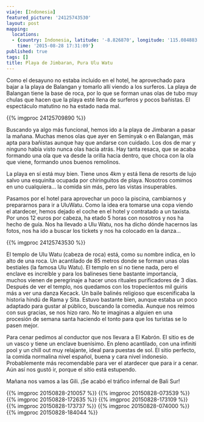 ```yaml
---
viaje: [Indonesia]
featured_picture: '24125743530'
layout: post
mapping:
  locations:
  - {country: Indonesia, latitude: '-8.826870', longitude: '115.084883', place: Uluwatu,
    time: '2015-08-28 17:31:09'}
published: true
tags: []
title: Playa de Jimbaran, Pura Ulu Watu
---
```


Como el desayuno no estaba incluido en el hotel, he aprovechado para bajar a la playa de Balangan y tomarlo allí viendo a los surferos. La playa de Balangan tiene la base de roca, por lo que se forman unas olas de tubo muy chulas que hacen que la playa esté llena de surferos y pocos bañistas. El espectáculo matutino no ha estado nada mal.

{{% imgproc 24125709890 %}}

Buscando ya algo más funcional, hemos ido a la playa de Jimbaran a pasar la mañana. Muchas menos olas que ayer en Seminyak o en Balangan, más apta para bañistas aunque hay que andarse con cuidado. Los dos de mar y ninguno había visto nunca olas hacia atrás. Hay tanta resaca, que se acaba formando una ola que va desde la orilla hacia dentro, que choca con la ola que viene, formando unos buenos remolinos.

La playa en sí está muy bien. Tiene unos 4km y está llena de resorts de lujo salvo una esquinita ocupada por chiringuitos de playa. Nosotros comimos en uno cualquiera... la comida sin más, pero las vistas insuperables.

Pasamos por el hotel para aprovechar un poco la piscina, cambiarnos y prepararnos para ir a UluWatu. Como la idea era tomarse una copa viendo el atardecer, hemos dejado el coche en el hotel y contratado a un taxista. Por unos 12 euros por cabeza, ha etado 5 horas con nosotros y nos ha hecho de guía. Nos ha llevado a Ulu Watu, nos ha dicho dónde hacernos las fotos, nos ha ido a buscar los tickets y nos ha colocado en la danza...

{{% imgproc 24125743530 %}}

El templo de Ulu Watu (cabeza de roca) está, como su nombre indica, en lo alto de una roca. Un acantilado de 85 metros donde se forman unas olas bestiales (la famosa Ulu Watu). El templo en sí no tiene nada, pero el enclave es increíble y para los balineses tiene bastante importancia, muchos vienen de peregrinaje a hacer unos rituales purificadores de 3 días.
Después de ver el templo, nos quedamos con los tropecientos mil guiris más a ver una danza Kecack. Un baile balinés religioso que escenificaba la historia hindú de Rama y Sita. Estuvo bastante bien, aunque estaba un poco adaptado para gustar al público, buscando la comedia. Aunque nos reímos con sus gracias, se nos hizo raro. No te imaginas a alguien en una procesión de semana santa haciendo el tonto para que los turistas se lo pasen mejor.

Para cenar pedimos al conductor que nos llevara a El Kabrón. El sitio es de un vasco y tiene un enclave buenísimo. En pleno acantilado, con una infiniti pool y un chill out muy relajante, ideal para puestas de sol. El sitio perfecto, la comida normalina nivel español, buena y cara nivel indonesio. Probablemente más recomendable para ver el atardecer que para ir a cenar. Aún así nos gustó ir, porque el sitio está estupendo.

Mañana nos vamos a las Gili. ¡Se acabó el tráfico infernal de Bali Sur!

{{% imgproc 20150828-210057 %}}
{{% imgproc 20150828-073539 %}}
{{% imgproc 20150828-172635 %}}
{{% imgproc 20150828-173109 %}}
{{% imgproc 20150828-173737 %}}
{{% imgproc 20150828-074000 %}}
{{% imgproc 20150828-184044 %}}